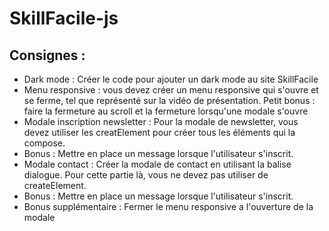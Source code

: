 # SkillFacile-js

## Consignes :

* Dark mode : Créer le code pour ajouter un dark mode au site SkillFacile
* Menu responsive : vous devez créer un menu responsive qui s'ouvre et se ferme, tel que représenté sur la vidéo de présentation. Petit bonus : faire la fermeture au scroll et la fermeture lorsqu'une modale s'ouvre
* Modale inscription newsletter : Pour la modale de newsletter, vous devez utiliser les creatElement pour créer tous les éléments qui la compose.
* Bonus : Mettre en place un message lorsque l'utilisateur s'inscrit.
* Modale contact : Créer la modale de contact en utilisant la balise dialogue. Pour cette partie là, vous ne devez pas utiliser de createElement.
* Bonus : Mettre en place un message lorsque l'utilisateur s'inscrit.
* Bonus supplémentaire : Fermer le menu responsive a l'ouverture de la modale
